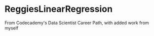 # ReggiesLinearRegression
From Codecademy's Data Scientist Career Path, with added work from myself
